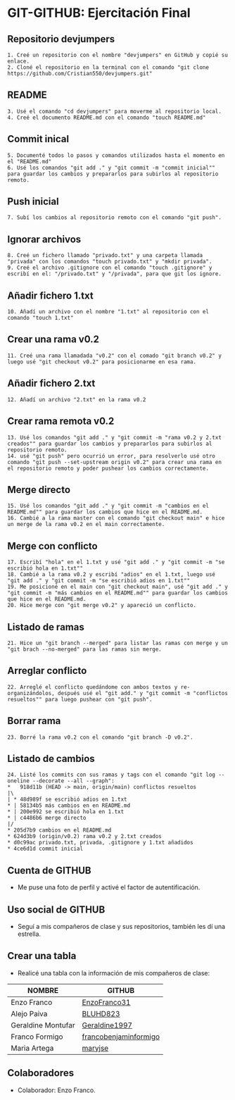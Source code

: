 # GIT-GITHUB: Ejercitación Final

## Repositorio devjumpers
```
1. Creé un repositorio con el nombre "devjumpers" en GitHub y copié su enlace.
2. Cloné el repositorio en la terminal con el comando "git clone https://github.com/Cristian550/devjumpers.git"
```
## README 
```
3. Usé el comando "cd devjumpers" para moverme al repositorio local.
4. Creé el documento README.md con el comando "touch README.md"
```
## Commit inical
```
5. Documenté todos lo pasos y comandos utilizados hasta el momento en el "README.md"
6. Usé los comandos "git add ." y "git commit -m "commit inicial"" para guardar los cambios y prepararlos para subirlos al repositorio remoto.
```
## Push inicial
```
7. Subí los cambios al repositorio remoto con el comando "git push".
```
## Ignorar archivos
```
8. Creé un fichero llamado "privado.txt" y una carpeta llamada "privada" con los comandos "touch privado.txt" y "mkdir privada".
9. Creé el archivo .gitignore con el comando "touch .gitignore" y escribí en el: "/privado.txt" y "/privada", para que git los ignore.  
```
## Añadir fichero 1.txt
```
10. Añadí un archivo con el nombre "1.txt" al repositorio con el comando "touch 1.txt"
```
## Crear una rama v0.2
```
11. Creé una rama llamadada "v0.2" con el comado "git branch v0.2" y luego usé "git checkout v0.2" para posicionarme en esa rama.
```
## Añadir fichero 2.txt
```
12. Añadí un archivo "2.txt" en la rama v0.2
```
## Crear rama remota v0.2
```
13. Usé los comandos "git add ." y "git commit -m "rama v0.2 y 2.txt creados"" para guardar los cambios y prepararlos para subirlos al repositorio remoto.
14. usé "git push" pero ocurrió un error, para resolverlo usé otro comando "git push --set-upstream origin v0.2" para crear una rama en el repositorio remoto y poder pushear los cambios correctamente.
```
## Merge directo
```
15. Usé los comandos "git add ." y "git commit -m "cambios en el README.md"" para guardar los cambios que hice en el README.md.
16. Cambié a la rama master con el comando "git checkout main" e hice un merge de la rama v0.2 en el main correctamente.
```
## Merge con conflicto
```
17. Escribí "hola" en el 1.txt y usé "git add ." y "git commit -m "se escribió hola en 1.txt""
18. Cambié a la rama v0.2 y escribí "adios" en el 1.txt, luego usé "git add ." y "git commit -m "se escribió adios en 1.txt""
19. Me posicioné en el main con "git checkout main", usé "git add ." y "git commit -m "más cambios en el README.md"" para guardar los cambios que hice en el README.md.
20. Hice merge con "git merge v0.2" y apareció un conflicto.
```
## Listado de ramas
```
21. Hice un "git branch --merged" para listar las ramas con merge y un "git brach --no-merged" para las ramas sin merge.
``` 
## Arreglar conflicto
```
22. Arreglé el conflicto quedándome con ambos textos y re-organizándolos, después usé el "git add." y "git commit -m "conflictos resueltos"" para luego pushear con "git push". 
```
## Borrar rama
```
23. Borré la rama v0.2 con el comando "git branch -D v0.2".
```
## Listado de cambios
```
24. Listé los commits con sus ramas y tags con el comando "git log --oneline --decorate --all --graph":
*   918d11b (HEAD -> main, origin/main) conflictos resueltos
|\
| * 48d989f se escribió adios en 1.txt
* | 58134b5 más cambios en en README.md
* | 200e992 se escribió hola en 1.txt
* | c4486b6 merge directo
|/
* 205d7b9 cambios en el README.md
* 624d3b9 (origin/v0.2) rama v0.2 y 2.txt creados
* d0c99ac privado.txt, privada, .gitignore y 1.txt añadidos
* 4ce6d1d commit inicial
```
## Cuenta de GITHUB
* Me puse una foto de perfil y activé el factor de autentificación.

## Uso social de GITHUB
* Seguí a mis compañeros de clase y sus repositorios, también les dí una estrella.

## Crear una tabla
* Realicé una tabla con la información de mis compañeros de clase:

|NOMBRE         |GITHUB         |
|-----------    |-----------    |
|Enzo Franco    |[EnzoFranco31](https://github.com/EnzoFranco31)    |
|Alejo Paiva    |[BLUHD823](https://github.com/BLUHD823)    |
|Geraldine Montufar |[Geraldine1997](https://github.com/Geraldine1997)  |
|Franco Formigo |[francobenjaminformigo](https://github.com/francobenjaminformigo)  |
|Maria Artega    |[maryjse](https://github.com/maryjse)  |

## Colaboradores
* Colaborador: Enzo Franco.